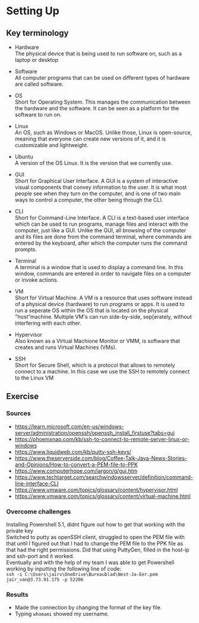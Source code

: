 # Setting Up

## Key terminology
- Hardware  
The physical device that is being used to run software on, such as a laptop or desktop 

- Software  
All computer programs that can be used on different types of hardware are called software. 

- OS  
Short for Operating System. This manages the communication between the hardware and the software. It can be seen as a platform for the software to run on.  

- Linux  
An OS, such as Windows or MacOS. Unlike those, Linux is open-source, meaning that everyone can create new versions of it, and it is customizable and lightweight. 

- Ubuntu  
A version of the OS Linux. It is the version that we currently use. 

- GUI  
Short for Graphical User Interface. A GUI is a system of interactive visual components that convey information to the user. It is what most people see when they turn on the computer, and is one of two main ways to control a computer, the other being through the CLI. 

- CLI  
Short for Command-Line Interface. A CLI is a text-based user interface which can be used to run programs, manage files and interact with the computer, just like a GUI. Unlike the GUI, all browsing of the computer and its files are done from the command terminal, where commands are entered by the keyboard, after which the computer runs the command prompts.  

- Terminal  
A terminal is a window that is used to display a command line. In this window, commands are entered in order to navigate files on a computer or invoke actions.  

- VM  
Short for Virtual Machine. A VM is a resource that uses software instead of a physical device (hardware) to run programs or apps. It is used to run a seperate OS within the OS that is located on the physical "host”machine. Multiple VM's can run side-by-side, sep[erately, without interfering with each other. 

- Hypervisor  
Also known as a Virtual Machione Monitor or VMM, is software that creates and runs Virtual Machines (VMs). 

- SSH  
Short for Secure Shell, which is a protocol that allows to remotely connect to a machine. In this case we use the SSH to remotely connect to the Linux VM 

 

## Exercise
### Sources
- https://learn.microsoft.com/en-us/windows-server/administration/openssh/openssh_install_firstuse?tabs=gui  
- https://phoenixnap.com/kb/ssh-to-connect-to-remote-server-linux-or-windows  
- https://www.liquidweb.com/kb/putty-ssh-keys/  
- https://www.theserverside.com/blog/Coffee-Talk-Java-News-Stories-and-Opinions/How-to-convert-a-PEM-file-to-PPK
- https://www.computerhope.com/jargon/g/gui.htm  
- https://www.techtarget.com/searchwindowsserver/definition/command-line-interface-CLI  
- https://www.vmware.com/topics/glossary/content/hypervisor.html  
- https://www.vmware.com/topics/glossary/content/virtual-machine.html 

### Overcome challenges
Installing Powershell 5.1, didnt figure out how to get that working with the private key  
Switched to putty as openSSH client, struggled to open the PEM file with that until I figured out that I had to change the PEM file to the PPK file as that had the right permissions. Did that using PuttyGen, filled in the host-ip and ssh-port and it worked.  
Eventually and with the help of my team I was able to get Powershell working by inputting the following line of code:  
```ssh -i C:\Users\jairv\OneDrive\Bureaublad\Nest-Ja-Eer.pem jaïr_van@3.73.91.175 -p 52206```

### Results
- Made the connection by changing the format of the key file.
- Typing `whomami` showed my username.  